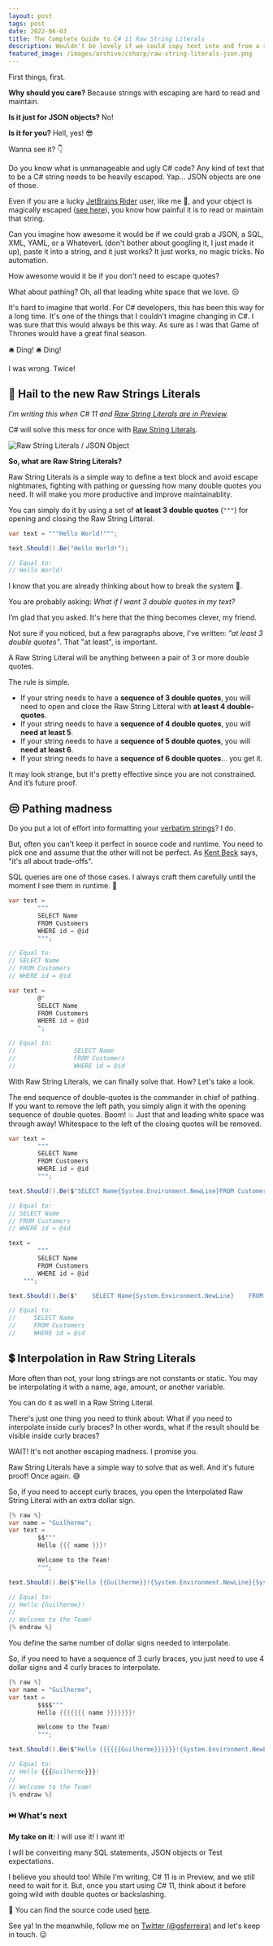 ```yaml
---
layout: post
tags: post
date: 2022-06-03
title: The Complete Guide to C# 11 Raw String Literals
description: Wouldn't be lovely if we could copy text into and from a string without thinking about escaping?
featured_image: /images/archive/csharp/raw-string-literals-json.png
---
```


First things, first.

**Why should you care?** Because strings with escaping are hard to read and maintain.

**Is it just for JSON objects?** No!

**Is it for you?** Hell, yes! 😎

Wanna see it? 👇

Do you know what is unmanageable and ugly C# code? Any kind of text that to be a C# string needs to be heavily escaped. Yap... JSON objects are one of those.

Even if you are a lucky [JetBrains Rider](https://www.jetbrains.com/rider/) user, like me 🤘, and your object is magically escaped ([see here](https://twitter.com/gsferreira/status/1532643248409350145)), you know how painful it is to read or maintain that string.

Can you imagine how awesome it would be if we could grab a JSON, a SQL, XML, YAML, or a WhateverL (don't bother about googling it, I just made it up), paste it into a string, and it just works? It just works, no magic tricks. No automation.

How awesome would it be if you don't need to escape quotes?

What about pathing? Oh, all that leading white space that we love. 😒

It's hard to imagine that world. For C# developers, this has been this way for a long time. It's one of the things that I couldn't imagine changing in C#. I was sure that this would always be this way. As sure as I was that Game of Thrones would have a great final season.

🛎️ Ding! 🛎️ Ding!

I was wrong. Twice!

## 👑 Hail to the new Raw Strings Literals

_I’m writing this when C# 11 and [Raw String Literals are in Preview](https://devblogs.microsoft.com/dotnet/csharp-11-preview-updates/)._

C# will solve this mess for once with [Raw String Literals](https://docs.microsoft.com/en-us/dotnet/csharp/whats-new/csharp-11#raw-string-literals).

![Raw String Literals / JSON Object](/images/archive/csharp/raw-string-literals-json.png)

**So, what are Raw String Literals?**

Raw String Literals is a simple way to define a text block and avoid escape nightmares, fighting with pathing or guessing how many double quotes you need. It will make you more productive and improve maintainablity.

You can simply do it by using a set of **at least 3 double quotes** (`"""`) for opening and closing the Raw String Litteral.

```csharp
var text = """Hello World!""";

text.Should().Be("Hello World!");

// Equal to:
// Hello World!
```

I know that you are already thinking about how to break the system 😤.

You are probably asking: _What if I want 3 double quotes in my text?_

I’m glad that you asked. It's here that the thing becomes clever, my friend.

Not sure if you noticed, but a few paragraphs above, I've written: _"at least 3 double quotes"_. That "at least", is important.

A Raw String Literal will be anything between a pair of 3 or more double quotes.

The rule is simple.

- If your string needs to have a **sequence of 3 double quotes**, you will need to open and close the Raw String Litteral with **at least 4 double-quotes**.
- If your string needs to have a **sequence of 4 double quotes**, you will **need at least 5**.
- If your string needs to have a **sequence of 5 double quotes**, you will **need at least 6**.
- If your string needs to have a **sequence of 6 double quotes**... you get it.

It may look strange, but it's pretty effective since you are not constrained. And it’s future proof.

## 😒 Pathing madness

Do you put a lot of effort into formatting your [verbatim strings](https://docs.microsoft.com/en-us/dotnet/csharp/language-reference/tokens/verbatim)? I do.

But, often you can't keep it perfect in source code and runtime. You need to pick one and assume that the other will not be perfect. As [Kent Beck](https://www.kentbeck.com/) says, "it's all about trade-offs".

SQL queries are one of those cases. I always craft them carefully until the moment I see them in runtime. 🤢

```csharp
var text =
        """
        SELECT Name
        FROM Customers
        WHERE id = @id
        """;

// Equal to:
// SELECT Name
// FROM Customers
// WHERE id = @id

var text =
        @"
        SELECT Name
        FROM Customers
        WHERE id = @id
        ";

// Equal to:
//                SELECT Name
//                FROM Customers
//                WHERE id = @id


```

With Raw String Literals, we can finally solve that. How? Let's take a look.

The end sequence of double-quotes is the commander in chief of pathing. If you want to remove the left path, you simply align it with the opening sequence of double quotes. Boom! 💥 Just that and leading white space was through away! Whitespace to the left of the closing quotes will be removed.

```csharp
var text =
        """
        SELECT Name
        FROM Customers
        WHERE id = @id
        """;

text.Should().Be($"SELECT Name{System.Environment.NewLine}FROM Customers{System.Environment.NewLine}WHERE id = @id");

// Equal to:
// SELECT Name
// FROM Customers
// WHERE id = @id

text =
        """
        SELECT Name
        FROM Customers
        WHERE id = @id
    """;

text.Should().Be($"    SELECT Name{System.Environment.NewLine}    FROM Customers{System.Environment.NewLine}    WHERE id = @id");

// Equal to:
//     SELECT Name
//     FROM Customers
//     WHERE id = @id

```

## 💲 Interpolation in Raw String Literals

More often than not, your long strings are not constants or static. You may be interpolating it with a name, age, amount, or another variable.

You can do it as well in a Raw String Literal.

There's just one thing you need to think about: What if you need to interpolate inside curly braces? In other words, what if the result should be visible inside curly braces?

WAIT! It's not another escaping madness. I promise you.

Raw String Literals have a simple way to solve that as well. And it's future proof! Once again. 😅

So, if you need to accept curly braces, you open the Interpolated Raw String Literal with an extra dollar sign.

```csharp
{% raw %}
var name = "Guilherme";
var text =
        $$"""
        Hello {{{ name }}}!

        Welcome to the Team!
        """;

text.Should().Be($"Hello {{Guilherme}}!{System.Environment.NewLine}{System.Environment.NewLine}Welcome to the Team!");

// Equal to:
// Hello {Guilherme}!
//
// Welcome to the Team!
{% endraw %}
```

You define the same number of dollar signs needed to interpolate.

So, if you need to have a sequence of 3 curly braces, you just need to use 4 dollar signs and 4 curly braces to interpolate.

```csharp
{% raw %}
var name = "Guilherme";
var text =
        $$$$"""
        Hello {{{{{{{ name }}}}}}}!

        Welcome to the Team!
        """;

text.Should().Be($"Hello {{{{{{Guilherme}}}}}}!{System.Environment.NewLine}{System.Environment.NewLine}Welcome to the Team!");

// Equal to:
// Hello {{{Guilherme}}}!
//
// Welcome to the Team!
{% endraw %}
```

### ⏭️ What's next

**My take on it:** I will use it! I want it!

I will be converting many SQL statements, JSON objects or Test expectations.

I believe you should too! While I'm writing, C# 11 is in Preview, and we still need to wait for it. But, once you start using C# 11, think about it before going wild with double quotes or backslashing.

🔗 You can find the source code used [here](https://github.com/gsferreira/dotnet-playground/tree/main/csharp/11/RawStringLiterals).

See ya! In the meanwhile, follow me on [Twitter (@gsferreira)](https://twitter.com/gsferreira) and let's keep in touch. 😉
